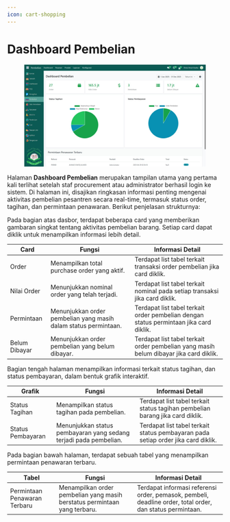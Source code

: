 ```yaml
---
icon: cart-shopping
---
```


# Dashboard Pembelian

<figure><img src="../../.gitbook/assets/image (1).png" alt=""><figcaption></figcaption></figure>

Halaman **Dashboard Pembelian** merupakan tampilan utama yang pertama kali terlihat setelah staf procurement atau administrator berhasil login ke sistem. Di halaman ini, disajikan ringkasan informasi penting mengenai aktivitas pembelian pesantren secara real-time, termasuk status order, tagihan, dan permintaan penawaran. Berikut penjelasan strukturnya:

Pada bagian atas dasbor, terdapat beberapa card yang memberikan gambaran singkat tentang aktivitas pembelian barang. Setiap card dapat diklik untuk menampilkan informasi lebih detail.

| Card          | Fungsi                                                          | Informasi Detail                                                                       |
| ------------- | --------------------------------------------------------------- | -------------------------------------------------------------------------------------- |
| Order         | Menampilkan total purchase order yang aktif.                    | Terdapat list tabel terkait transaksi order pembelian jika card diklik.                |
| Nilai Order   | Menunjukkan nominal order yang telah terjadi.                   | Terdapat list tabel terkait nominal pada setiap transaksi jika card diklik.            |
| Permintaan    | Menunjukkan order pembelian yang masih dalam status permintaan. | Terdapat list tabel terkait order pembelian dengan status permintaan jika card diklik. |
| Belum Dibayar | Menunjukkan order pembelian yang belum dibayar.                 | Terdapat list tabel terkait order pembelian yang masih belum dibayar jika card diklik. |

Bagian tengah halaman menampilkan informasi terkait status tagihan, dan status pembayaran, dalam bentuk grafik interaktif.

| Grafik            | Fungsi                                                            | Informasi Detail                                                                  |
| ----------------- | ----------------------------------------------------------------- | --------------------------------------------------------------------------------- |
| Status Tagihan    | Menampilkan status tagihan pada pembelian.                        | Terdapat list tabel terkait status tagihan pembelian barang jika card diklik.     |
| Status Pembayaran | Menunjukkan status pembayaran yang sedang terjadi pada pembelian. | Terdapat list tabel terkait status pembayaran pada setiap order jika card diklik. |

Pada bagian bawah halaman, terdapat sebuah tabel yang menampilkan permintaan penawaran terbaru.

| Tabel                        | Fungsi                                                                    | Informasi Detail                                                                                          |
| ---------------------------- | ------------------------------------------------------------------------- | --------------------------------------------------------------------------------------------------------- |
| Permintaan Penawaran Terbaru | Menampilkan order pembelian yang masih berstatus permintaan yang terbaru. | Terdapat informasi referensi order, pemasok, pembeli, deadline order, total order, dan status permintaan. |
